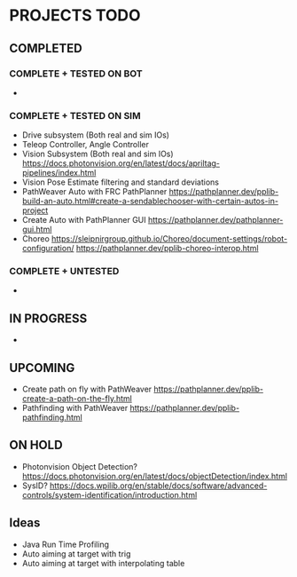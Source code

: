 # PROJECTS TODO

## COMPLETED

### COMPLETE + TESTED ON BOT
-

### COMPLETE + TESTED ON SIM
- Drive subsystem (Both real and sim IOs)
- Teleop Controller, Angle Controller
- Vision Subsystem (Both real and sim IOs) https://docs.photonvision.org/en/latest/docs/apriltag-pipelines/index.html
- Vision Pose Estimate filtering and standard deviations
- PathWeaver Auto with FRC PathPlanner https://pathplanner.dev/pplib-build-an-auto.html#create-a-sendablechooser-with-certain-autos-in-project
- Create Auto with PathPlanner GUI https://pathplanner.dev/pathplanner-gui.html
- Choreo https://sleipnirgroup.github.io/Choreo/document-settings/robot-configuration/ https://pathplanner.dev/pplib-choreo-interop.html

### COMPLETE + UNTESTED
-

## IN PROGRESS
-

## UPCOMING
- Create path on fly with PathWeaver https://pathplanner.dev/pplib-create-a-path-on-the-fly.html
- Pathfinding with PathWeaver https://pathplanner.dev/pplib-pathfinding.html

## ON HOLD
- Photonvision Object Detection? https://docs.photonvision.org/en/latest/docs/objectDetection/index.html
- SysID? https://docs.wpilib.org/en/stable/docs/software/advanced-controls/system-identification/introduction.html

## Ideas
- Java Run Time Profiling
- Auto aiming at target with trig
- Auto aiming at target with interpolating table
